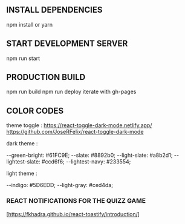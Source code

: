 ## INSTALL DEPENDENCIES

npm install or yarn

## START DEVELOPMENT SERVER

npm run start

## PRODUCTION BUILD

npm run build
npm run deploy iterate with gh-pages

## COLOR CODES

theme toggle : https://react-toggle-dark-mode.netlify.app/ <br />
               https://github.com/JoseRFelix/react-toggle-dark-mode

dark theme :

--green-bright: #61FC9E;
--slate: #8892b0;
--light-slate: #a8b2d1;
--lightest-slate: #ccd6f6;
--lightest-navy: #233554;

light theme :

--indigo: #5D6EDD;
--light-gray: #ced4da;

### REACT NOTIFICATIONS FOR THE QUIZZ GAME
[https://fkhadra.github.io/react-toastify/introduction/]
